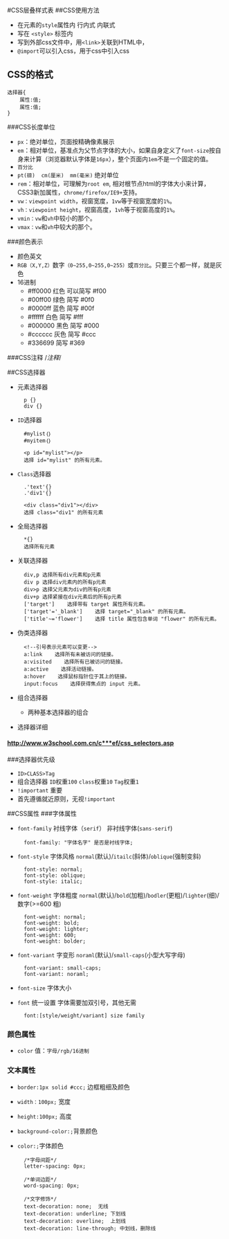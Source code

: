#CSS层叠样式表
##CSS使用方法
* 在元素的`style`属性内  行内式 内联式
* 写在 `<style>` 标签内
* 写到外部css文件中，用`<link>`关联到HTML中，  
* `@import`可以引入css，用于css中引入css    

## CSS的格式
    
    选择器{
        属性:值;
        属性:值;
    }
###CSS长度单位
* `px`：绝对单位，页面按精确像素展示
* `em`：相对单位，基准点为父节点字体的大小，如果自身定义了`font-size`按自身来计算（浏览器默认字体是`16px`），整个页面内`1em`不是一个固定的值。
* `百分比`
* `pt(磅)  cm(厘米)  mm(毫米)`  绝对单位
* `rem`：相对单位，可理解为`root em`, 相对根节点html的字体大小来计算，CSS3新加属性，`chrome/firefox/IE9+`支持。
* `vw：viewpoint width`，视窗宽度，`1vw`等于视窗宽度的`1%`。
* `vh：viewpoint height`，视窗高度，`1vh`等于视窗高度的`1%`。
* `vmin：vw`和`vh`中较小的那个。
* `vmax：vw`和`vh`中较大的那个。

###颜色表示
* 颜色英文
* `RGB（X,Y,Z）`数字`（0~255,0~255,0~255）`或`百分比`。只要三个都一样，就是灰色
* 16进制
    * #ff0000  红色  可以简写 #f00
    * #00ff00  绿色  简写  #0f0
    * #0000ff   蓝色  简写 #00f
    * #ffffff    白色    简写 #fff
    * #000000  黑色  简写 #000
    * #cccccc   灰色  简写 #ccc
    * #336699  简写  #369

###CSS注释
    /*注释*/

##CSS选择器
    <!--引号表示元素可以变更-->
* 元素选择器 
    
        p {}
        div {}
* `ID`选择器

        #mylist｛｝
        #myitem｛｝
            
        <p id="mylist"></p>
        选择 id="mylist" 的所有元素。

* `Class`选择器

        .'text'{}
        .'div1'{}
        
        <div class="div1"></div>
        选择 class="div1" 的所有元素

* 全局选择器

        *{}
        选择所有元素
* 关联选择器
        
        div,p 选择所有div元素和p元素
        div p 选择div元素内的所有p元素
        div>p 选择父元素为div的所有p元素
        div+p 选择紧接在div元素后的所有p元素
        ['target']    选择带有 target 属性所有元素。
        ['target'='_blank']    选择 target="_blank" 的所有元素。
        ['title'~='flower']    选择 title 属性包含单词 "flower" 的所有元素。

* 伪类选择器

        <!--引号表示元素可以变更-->
        a:link    选择所有未被访问的链接。
        a:visited    选择所有已被访问的链接。
        a:active    选择活动链接。
        a:hover    选择鼠标指针位于其上的链接。
        input:focus    选择获得焦点的 input 元素。

* 组合选择器
	* 两种基本选择器的组合
	
* 选择器详细
#### http://www.w3school.com.cn/c***ef/css_selectors.asp

###选择器优先级
* `ID>CLASS>Tag`
* 组合选择器  `ID`权重`100`  `class`权重`10`  `Tag`权重`1`
* `!important` 重要
*  首先遵循就近原则，无视`!important`

##CSS属性
###字体属性
* `font-family`    衬线字体（`serif`）  非衬线字体(`sans-serif`)
    
        font-family: "字体名字" 是否是衬线字体;

* `font-style`       字体风格  `normal`(默认)/`itailc`(斜体)/`oblique`(强制变斜)
        
        font-style: normal;
        font-style: oblique;
        font-style: italic;
* `font-weight`  字体粗度    `normal`(默认)/`bold`(加粗)/`bodler`(更粗)/`lighter`(细)/数字(>=600 粗)

        font-weight: normal;
        font-weight: bold;
        font-weight: lighter; 
        font-weight: 600;
        font-weight: bolder;
* `font-variant`  字变形  `noraml`(默认)/`small-caps`(小型大写字母)

        font-variant: small-caps;
        font-variant: noraml;
* `font-size`     字体大小
* `font`  统一设置 字体需要加双引号，其他无需

        font:[style/weight/variant] size family

### 颜色属性
* `color`   值：`字母/rgb/16进制`

### 文本属性
* `border:1px solid #ccc;` 边框粗细及颜色
* `width：100px;` 宽度
* `height:100px;` 高度
* `background-color:;`背景颜色
* `color:;`字体颜色

        /*字母间距*/
        letter-spacing: 0px;
            
        /*单词边距*/
        word-spacing: 0px;
    
        /*文字修饰*/
        text-decoration: none;  无线
        text-decoration: underline; 下划线
        text-decoration: overline;  上划线
        text-decoration: line-through; 中划线，删除线
